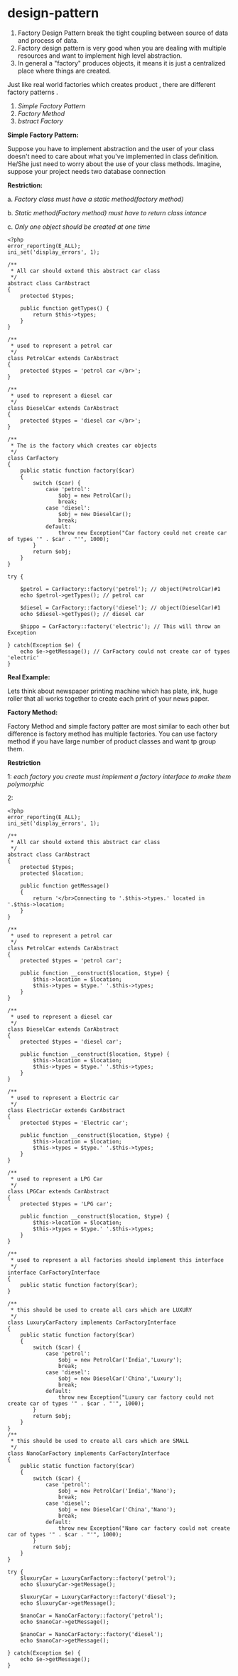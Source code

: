 # design-pattern

1. Factory Design Pattern break the tight coupling between source of data and process of data.
2. Factory design pattern is very good when you are dealing with multiple resources and want to implement high level abstraction.
3. In general a "factory" produces objects, it means it is just a centralized place where things are created.

Just like real world factories which creates product , there are different factory patterns .
1. *Simple Factory Pattern*
2. *Factory Method*
3. *bstract Factory*
 
**Simple Factory Pattern:**

Suppose you have to implement abstraction and the user of your class doesn't need to care about what you've implemented in class definition. He/She just need to worry about the use of your class methods. Imagine, suppose your project needs two database connection

**Restriction:**

a. *Factory class must have a static method(factory method)*

b. *Static method(Factory method) must have to return class intance*

c. *Only one object should be created at one time*


```
<?php
error_reporting(E_ALL);
ini_set('display_errors', 1);

/**
 * All car should extend this abstract car class
 */
abstract class CarAbstract
{
    protected $types;
 
    public function getTypes() {
        return $this->types;
    }
}
 
/**
 * used to represent a petrol car
 */
class PetrolCar extends CarAbstract
{
    protected $types = 'petrol car </br>';
}
 
/**
 * used to represent a diesel car
 */
class DieselCar extends CarAbstract
{
    protected $types = 'diesel car </br>';
}
 
/**
 * The is the factory which creates car objects
 */
class CarFactory
{
    public static function factory($car) 
    {
        switch ($car) {
            case 'petrol':
                $obj = new PetrolCar();
                break;
            case 'diesel':
                $obj = new DieselCar();
                break;
            default:
                throw new Exception("Car factory could not create car of types '" . $car . "'", 1000);
        }
        return $obj;
    }
}
 
try {
 
    $petrol = CarFactory::factory('petrol'); // object(PetrolCar)#1
    echo $petrol->getTypes(); // petrol car
 
    $diesel = CarFactory::factory('diesel'); // object(DieselCar)#1
    echo $diesel->getTypes(); // diesel car
 
    $hippo = CarFactory::factory('electric'); // This will throw an Exception
 
} catch(Exception $e) {
    echo $e->getMessage(); // CarFactory could not create car of types 'electric'
}
```

**Real Example:**

Lets think about newspaper printing machine which has plate, ink, huge roller that all works together to create each print of your news paper.

**Factory Method:**

Factory Method and simple factory patter are most similar to each other but difference is factory method has multiple factories. You can use factory method if you have large number of product classes and want tp group them.

**Restriction**

1: *each factory you create must implement a factory interface to make them polymorphic*

2:

```
<?php
error_reporting(E_ALL);
ini_set('display_errors', 1);

/**
 * All car should extend this abstract car class
 */
abstract class CarAbstract 
{
    protected $types;
    protected $location;
 
    public function getMessage() 
    {
        return '</br>Connecting to '.$this->types.' located in '.$this->location;
    }
}
 
/**
 * used to represent a petrol car
 */
class PetrolCar extends CarAbstract
{
    protected $types = 'petrol car';
    
    public function __construct($location, $type) {
        $this->location = $location;
        $this->types = $type.' '.$this->types;
    }
}
 
/**
 * used to represent a diesel car
 */
class DieselCar extends CarAbstract 
{
    protected $types = 'diesel car';
    
    public function __construct($location, $type) {
        $this->location = $location;
        $this->types = $type.' '.$this->types;
    }
}
 
/**
 * used to represent a Electric car
 */
class ElectricCar extends CarAbstract
{
    protected $types = 'Electric car';
    
    public function __construct($location, $type) {
        $this->location = $location;
        $this->types = $type.' '.$this->types;
    }
}

/**
 * used to represent a LPG Car
 */
class LPGCar extends CarAbstract 
{
    protected $types = 'LPG car';
    
    public function __construct($location, $type) {
        $this->location = $location;
        $this->types = $type.' '.$this->types;
    }
}
 
/**
 * used to represent a all factories should implement this interface
 */
interface CarFactoryInterface 
{
    public static function factory($car);
}
 
/**
 * this should be used to create all cars which are LUXURY
 */
class LuxuryCarFactory implements CarFactoryInterface
{
    public static function factory($car) 
    {
        switch ($car) {
            case 'petrol':
                $obj = new PetrolCar('India','Luxury');
                break;
            case 'diesel':
                $obj = new DieselCar('China','Luxury');
                break;
            default:
                throw new Exception("Luxury car factory could not create car of types '" . $car . "'", 1000);
        }
        return $obj;
    }
}
/**
 * this should be used to create all cars which are SMALL
 */
class NanoCarFactory implements CarFactoryInterface
{
    public static function factory($car) 
    {
        switch ($car) {
            case 'petrol':
                $obj = new PetrolCar('India','Nano');
                break;
            case 'diesel':
                $obj = new DieselCar('China','Nano');
                break;
            default:
                throw new Exception("Nano car factory could not create car of types '" . $car . "'", 1000);
        }
        return $obj;
    }
}

try {
    $luxuryCar = LuxuryCarFactory::factory('petrol');
    echo $luxuryCar->getMessage();
    
    $luxuryCar = LuxuryCarFactory::factory('diesel');
    echo $luxuryCar->getMessage();
    
    $nanoCar = NanoCarFactory::factory('petrol');
    echo $nanoCar->getMessage();
    
    $nanoCar = NanoCarFactory::factory('diesel');
    echo $nanoCar->getMessage();
 
} catch(Exception $e) {
    echo $e->getMessage();
}
```

